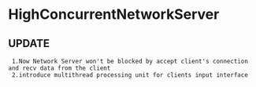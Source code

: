 ﻿# HighConcurrentNetworkServer

 ## UPDATE
     1.Now Network Server won't be blocked by accept client's connection and recv data from the client
     2.introduce multithread processing unit for clients input interface
